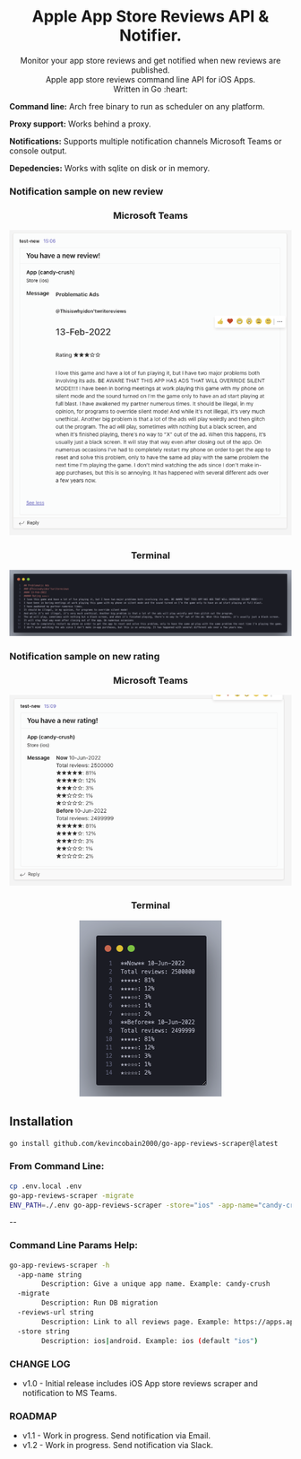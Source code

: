 <h1 align="center">Apple App Store Reviews API & Notifier.</h1>

<p align="center">
  Monitor your app store reviews and get notified when new reviews are published.
  <br>
  Apple app store reviews command line API for iOS Apps.
  <br>
  Written in Go :heart:

</p>

**Command line:** Arch free binary to run as scheduler on any platform.

**Proxy support:** Works behind a proxy.

**Notifications:** Supports multiple notification channels Microsoft Teams or console output.

**Depedencies:** Works with sqlite on disk or in memory.

### Notification sample on new review


<h3 align="center">
    Microsoft Teams
</h3>

<p align="center">
  <img src="screenshot1.png" alt="teams">
</p>

<h3 align="center">
   Terminal
</h3>

<p align="center">
  <img src="screenshot2.png" alt="teams">
</p>

### Notification sample on new rating

<h3 align="center">
    Microsoft Teams
</h3>

<p align="center">
  <img src="screenshot3.png" alt="teams">
</p>

<h3 align="center">
   Terminal
</h3>

<p align="center">
  <img src="screenshot4.png" alt="teams">
</p>



## Installation

```sh
go install github.com/kevincobain2000/go-app-reviews-scraper@latest
```

### From Command Line:

```sh
cp .env.local .env
go-app-reviews-scraper -migrate
ENV_PATH=./.env go-app-reviews-scraper -store="ios" -app-name="candy-crush" -reviews-url="https://apps.apple.com/us/app/candy-crush-saga/id553834731?see-all=reviews"
```

--

### Command Line Params Help:

```sh
go-app-reviews-scraper -h
  -app-name string
    	Description: Give a unique app name. Example: candy-crush
  -migrate
    	Description: Run DB migration
  -reviews-url string
    	Description: Link to all reviews page. Example: https://apps.apple.com/us/app/candy-crush-saga/id553834731?see-all=reviews
  -store string
    	Description: ios|android. Example: ios (default "ios")
```

### CHANGE LOG

- v1.0 - Initial release includes iOS App store reviews scraper and notification to MS Teams.

### ROADMAP

- v1.1 - Work in progress. Send notification via Email.
- v1.2 - Work in progress. Send notification via Slack.